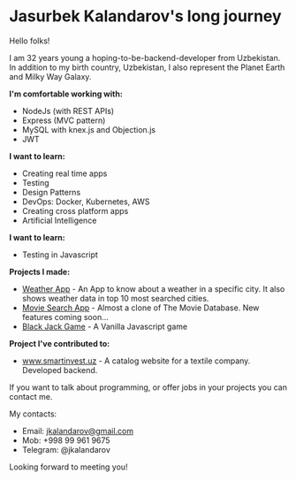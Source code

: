 # Jasurbek Kalandarov's long journey

Hello folks!

I am 32 years young a hoping-to-be-backend-developer from Uzbekistan. In addition to my birth country, Uzbekistan, I also represent the Planet Earth and Milky Way Galaxy.

<strong>I'm comfortable working with:</strong>
- NodeJs (with REST APIs) 
- Express (MVC pattern)
- MySQL with knex.js and Objection.js
- JWT

<strong>I want to learn:</strong>
- Creating real time apps
- Testing
- Design Patterns
- DevOps: Docker, Kubernetes, AWS
- Creating cross platform apps
- Artificial Intelligence

<strong>I want to learn:</strong>
- Testing in Javascript

<strong>Projects I made:</strong>
- <a href="https://github.com/jkalandarov/WeatherApp">Weather App</a> - An App to know about a weather in a specific city. It also shows weather data in top 10 most searched cities.
- <a href="https://github.com/jkalandarov/MovieSearchApp">Movie Search App</a> - Almost a clone of The Movie Database. New features coming soon...
- <a href="https://github.com/jkalandarov/BlackJackGame">Black Jack Game</a> - A Vanilla Javascript game

<strong>Project I've contributed to:</strong>
- <a href="https://smartinvest.uz">www.smartinvest.uz</a> - A catalog website for a textile company. Developed backend.

If you want to talk about programming, or offer jobs in your projects you can contact me.

My contacts:
- Email: jkalandarov@gmail.com
- Mob: +998 99 961 9675
- Telegram: @jkalandarov

Looking forward to meeting you!
